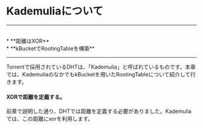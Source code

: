 # Kademuliaについて
<hr>
<br>
* **距離はXOR**
<br>
* **kBucketでRootingTableを構築**
<br>

<hr>

 Torrentで採用されているDHTは、「Kademulia」と呼ばれているものです。本章では、KademuliaのなかでもkBucketを用いたRootingTableについて紹介して行きます。
 
####  XORで距離を定義する。
前章で説明した通り、DHTでは距離を定義する必要がありました。Kademuliaでは、この距離にxorを利用します。

